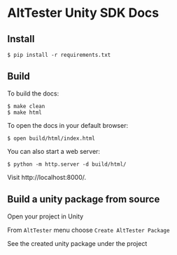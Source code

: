 # AltTester Unity SDK Docs

## Install

```
$ pip install -r requirements.txt
```

## Build

To build the docs:

```
$ make clean
$ make html
```

To open the docs in your default browser:

```
$ open build/html/index.html
```

You can also start a web server:

```
$ python -m http.server -d build/html/
```

Visit http://localhost:8000/.

## Build a unity package from source

Open your project in Unity

From ``` AltTester ``` menu choose ``` Create AltTester Package ```

See the created unity package under the project